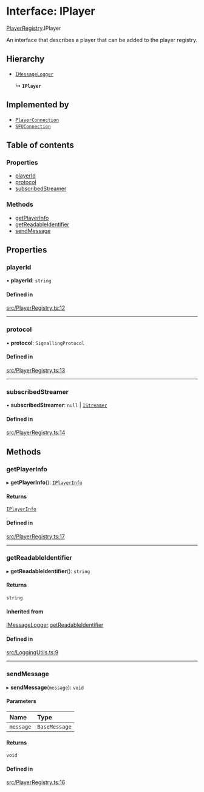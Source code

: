 # Interface: IPlayer

[PlayerRegistry](../wiki/PlayerRegistry).IPlayer

An interface that describes a player that can be added to the
player registry.

## Hierarchy

- [`IMessageLogger`](../wiki/LoggingUtils.IMessageLogger)

  ↳ **`IPlayer`**

## Implemented by

- [`PlayerConnection`](../wiki/PlayerConnection.PlayerConnection)
- [`SFUConnection`](../wiki/SFUConnection.SFUConnection)

## Table of contents

### Properties

- [playerId](../wiki/PlayerRegistry.IPlayer#playerid)
- [protocol](../wiki/PlayerRegistry.IPlayer#protocol)
- [subscribedStreamer](../wiki/PlayerRegistry.IPlayer#subscribedstreamer)

### Methods

- [getPlayerInfo](../wiki/PlayerRegistry.IPlayer#getplayerinfo)
- [getReadableIdentifier](../wiki/PlayerRegistry.IPlayer#getreadableidentifier)
- [sendMessage](../wiki/PlayerRegistry.IPlayer#sendmessage)

## Properties

### playerId

• **playerId**: `string`

#### Defined in

[src/PlayerRegistry.ts:12](https://github.com/mcottontensor/PixelStreamingInfrastructure/blob/6b3496e/new_cirrus/src/PlayerRegistry.ts#L12)

___

### protocol

• **protocol**: `SignallingProtocol`

#### Defined in

[src/PlayerRegistry.ts:13](https://github.com/mcottontensor/PixelStreamingInfrastructure/blob/6b3496e/new_cirrus/src/PlayerRegistry.ts#L13)

___

### subscribedStreamer

• **subscribedStreamer**: ``null`` \| [`IStreamer`](../wiki/StreamerRegistry.IStreamer)

#### Defined in

[src/PlayerRegistry.ts:14](https://github.com/mcottontensor/PixelStreamingInfrastructure/blob/6b3496e/new_cirrus/src/PlayerRegistry.ts#L14)

## Methods

### getPlayerInfo

▸ **getPlayerInfo**(): [`IPlayerInfo`](../wiki/PlayerRegistry.IPlayerInfo)

#### Returns

[`IPlayerInfo`](../wiki/PlayerRegistry.IPlayerInfo)

#### Defined in

[src/PlayerRegistry.ts:17](https://github.com/mcottontensor/PixelStreamingInfrastructure/blob/6b3496e/new_cirrus/src/PlayerRegistry.ts#L17)

___

### getReadableIdentifier

▸ **getReadableIdentifier**(): `string`

#### Returns

`string`

#### Inherited from

[IMessageLogger](../wiki/LoggingUtils.IMessageLogger).[getReadableIdentifier](../wiki/LoggingUtils.IMessageLogger#getreadableidentifier)

#### Defined in

[src/LoggingUtils.ts:9](https://github.com/mcottontensor/PixelStreamingInfrastructure/blob/6b3496e/new_cirrus/src/LoggingUtils.ts#L9)

___

### sendMessage

▸ **sendMessage**(`message`): `void`

#### Parameters

| Name | Type |
| :------ | :------ |
| `message` | `BaseMessage` |

#### Returns

`void`

#### Defined in

[src/PlayerRegistry.ts:16](https://github.com/mcottontensor/PixelStreamingInfrastructure/blob/6b3496e/new_cirrus/src/PlayerRegistry.ts#L16)
